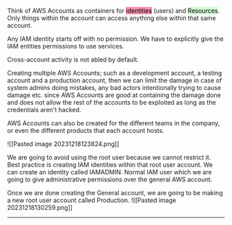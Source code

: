Think of AWS Accounts as containers for <mark style="background: #FF5582A6;">identities</mark> (users) and <mark style="background: #BBFABBA6;">Resources</mark>.
Only things within the account can access anything else within that same account.

Any IAM identity starts off with no permission. We have to explicitly give the IAM entities permissions to use services.

Cross-account activity is not abled by default.

Creating multiple AWS Accounts; such as a development account, a testing account and a production account, then we can limit the damage in case of system admins doing mistakes, any bad actors intentionally trying to cause damage etc. since AWS Accounts are good at containing the damage done and does not allow the rest of the accounts to be exploited as long as the credentials aren't hacked.

AWS Accounts can also be created for the different teams in the company, or even the different products that each account hosts.

![[Pasted image 20231218123824.png]]

We are going to avoid using the root user because we cannot restrict it. Best practice is creating IAM identities within that root user account. 
We can create an identity called IAMADMIN. Normal IAM user which we are going to give administrative permissions over the general AWS account.

Once we are done creating the General account, we are going to be making a new root user account called Production.
![[Pasted image 20231218130259.png]]

---
